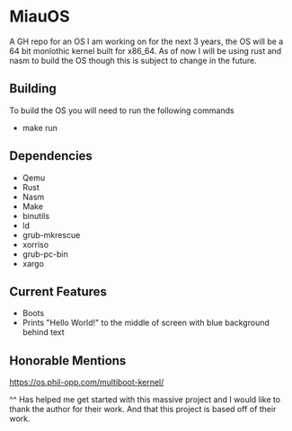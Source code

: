 # MiauOS
A GH repo for an OS I am working on for the next 3 years, the OS will be a 64 bit monlothic kernel built for x86_64. As of now I will be using rust and nasm to build the OS though this is subject to change in the future.

## Building
To build the OS you will need to run the following commands
- make run

## Dependencies
- Qemu
- Rust
- Nasm
- Make
- binutils
- ld
- grub-mkrescue
- xorriso
- grub-pc-bin
- xargo
## Current Features
- Boots
- Prints "Hello World!" to the middle of screen with blue background behind text

## Honorable Mentions
https://os.phil-opp.com/multiboot-kernel/

^^ Has helped me get started with this massive project and I would like to thank the author for their work. And that this project is based off of their work.